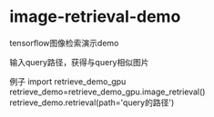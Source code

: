 # image-retrieval-demo
tensorflow图像检索演示demo

输入query路径，获得与query相似图片

例子
import retrieve_demo_gpu
retrieve_demo=retrieve_demo_gpu.image_retrieval()
retrieve_demo.retrieval(path='query的路径')
